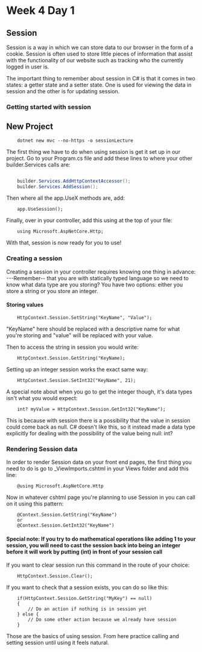 # Week 4 Day 1

## Session

Session is a way in which we can store data to our browser in the form of a cookie. Session is often used to store little pieces of information that assist with the functionality of our website such as tracking who the currently logged in user is.

The important thing to remember about session in C# is that it comes in two states: a getter state and a setter state. One is used for viewing the data in session and the other is for updating session.

### Getting started with session

## New Project

```
    dotnet new mvc --no-https -o sessionLecture
```

The first thing we have to do when using session is get it set up in our project. Go to your Program.cs file and add these lines to where your other builder.Services calls are:

```Program.cs

    builder.Services.AddHttpContextAccessor();
    builder.Services.AddSession();
```

Then where all the app.UseX methods are, add:

```
    app.UseSession();
```

Finally, over in your controller, add this using at the top of your file:

```
    using Microsoft.AspNetCore.Http;
```

With that, session is now ready for you to use!

### Creating a session

Creating a session in your controller requires knowing one thing in advance:
---Remember-- that you are with statically typed language so we need to know what data type are you storing? You have two options: either you store a string or you store an integer.

#### Storing values

```
    HttpContext.Session.SetString("KeyName", "Value");
```

"KeyName" here should be replaced with a descriptive name for what you're storing and "value" will be replaced with your value.

Then to access the string in session you would write:

```
    HttpContext.Session.GetString("KeyName);
```

Setting up an integer session works the exact same way:

```
    HttpContext.Session.SetInt32("KeyName", 21);
```

A special note about when you go to get the integer though, it's data types isn't what you would expect:

```
    int? myValue = HttpContext.Session.GetInt32("KeyName");
```

This is because with session there is a possibility that the value in session could come back as null. C# doesn't like this, so it instead made a data type explicitly for dealing with the possibility of the value being null: int?

### Rendering Session data

In order to render Session data on your front end pages, the first thing you need to do is go to _ViewImports.cshtml in your Views folder and add this line:

```
    @using Microsoft.AspNetCore.Http
```

Now in whatever cshtml page you're planning to use Session in you can call on it using this pattern:

```
    @Context.Session.GetString("KeyName")
    or
    @Context.Session.GetInt32("KeyName")
```

#### Special note: If you try to do mathematical operations like adding 1 to your session, you will need to cast the session back into being an integer before it will work by putting (int) in front of your session call

If you want to clear session run this command in the route of your choice:

```
    HttpContext.Session.Clear();
```

If you want to check that a session exists, you can do so like this:

```
    if(HttpContext.Session.GetString("MyKey") == null)
    {
        // Do an action if nothing is in session yet
    } else {
        // Do some other action because we already have session
    }
```

Those are the basics of using session. From here practice calling and setting session until using it feels natural.
